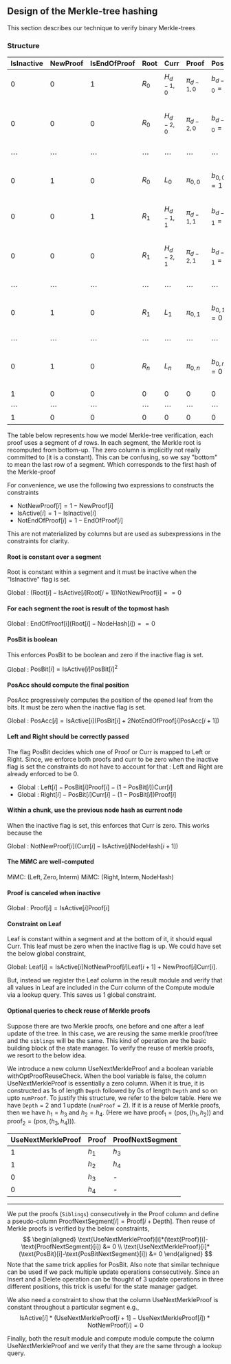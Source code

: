 ## Design of the Merkle-tree hashing

This section describes our technique to verify binary Merkle-trees

### Structure

| IsInactive    | NewProof      | IsEndOfProof      | Root     | Curr        | Proof         | PosBit          | PosAcc                               | *Zero* | Left          | IntermState        | Right         | NodeHash          |
| ---           | ---           | ---               | -------- | ----------- | ------------- | --------------- | ------------------------------------ | ------ | ------------- | -----------        | ------------- | -----------       |
|  $0$          | $0$           | 1                 | $R_0$    | $H_{d-1,0}$ | $\pi_{d-1,0}$ | $b_{d-1,0} = 0$ | $p_{d-1,0} = b_{d-1,0}$              | $0$    | $H_{d-1,0}$   | $I_{d-1,0}$        | $\pi_{d-1,0}$ | $R_0$             |
|  $0$          | $0$           | $0$               | $R_0$    | $H_{d-2,0}$ | $\pi_{d-2,0}$ | $b_{d-2,0} = 1$ | $p_{d-2,0} = b_{d-2,0} + 2p_{d-1,0}$ | $0$    | $\pi_{d-2,0}$ | $I_{d-2,0}$        | $H_{d-2,0}$   | $H_{d-1,0}$       |
|  $\cdots$     | $\cdots$      | $\cdots$          | $\cdots$ | $\cdots$    | $\cdots$      | $\cdots$        | $\cdots$                             | $0$    | $\cdots$      | $\cdots$           | $\cdots$      | $\cdots$          |
|  $0$          | $1$           | $0$               | $R_0$    | $L_0$       | $\pi_{0,0}$   | $b_{0,0} = 1$   | $p_{d-2,0} = b_{0,0} + 2p_{1,0}$     | $0$    | $\pi_{0,0}$   | $I_{0,0}$          | $L_0$         | $H_{1,0}$         |
|  $0$          | $0$           | 1                 | $R_1$    | $H_{d-1,1}$ | $\pi_{d-1,1}$ | $b_{d-1,1} = 1$ | $p_{d-1,1} = b_{d-1,1}$              | $0$    | $\pi_{d-1,1}$ | $I_{d-1,1}$        | $H_{d-1,1}$   | $R_0$             |
|  $0$          | $0$           | $0$               | $R_1$    | $H_{d-2,1}$ | $\pi_{d-2,1}$ | $b_{d-2,1} = 1$ | $p_{d-2,1} = b_{d-2,1} + 2p_{d-1,1}$ | $0$    | $\pi_{d-2,1}$ | $I_{d-2,1}$        | $H_{d-2,1}$   | $H_{d-1,1}$       |
|  $\cdots$     | $\cdots$      | $\cdots$          | $\cdots$ | $\cdots$    | $\cdots$      | $\cdots$        | $\cdots$                             | $0$    | $\cdots$      | $\cdots$           | $\cdots$      | $\cdots$          |
|  $0$          | $1$           | $0$               | $R_1$    | $L_1$       | $\pi_{0,1}$   | $b_{0,1} = 0$   | $p_{d-2,1} = b_{0,1} + 2p_{1,1}$     | $0$    | $L_1$         | $I_{0,1}$          | $\pi_{0,1}$   | $H_{1,1}$         |
|  $\cdots$     | $\cdots$      | $\cdots$          | $\cdots$ | $\cdots$    | $\cdots$      | $\cdots$        | $\cdots$                             | $0$    | $\cdots$      | $\cdots$           | $\cdots$      | $\cdots$          |
|  $0$          | $1$           | $0$               | $R_n$    | $L_n$       | $\pi_{0,n}$   | $b_{0,n} = 0$   | $p_{d-2,n} = b_{0,n} + 2p_{1,n}$     | $0$    | $L_n$         | $I_{0,n}$          | $\pi_{0,n}$   | $H_{n,n}$         |
|  $1$          | $0$           | $0$               | $0$      | $0$         | $0$           | $0$             | $0$                                  | $0$    | $0$           | $I_\text{dead}$    | $0$           | $H_\text{dead}$   |
|  $\cdots$     | $\cdots$      | $\cdots$          | $\cdots$ | $\cdots$    | $\cdots$      | $\cdots$        | $\cdots$                             | $0$    | $\cdots$      | $\cdots$           | $\cdots$      | $\cdots$          |
|  $1$          | $0$           | $0$               | $0$      | $0$         | $0$           | $0$             | $0$                                  | $0$    | $0$           | $I_\text{dead}$    | $0$           | $H_\text{dead}$   |

The table below represents how we model Merkle-tree verification, each proof uses a segment of $d$ rows. In each segment, the Merkle root is recomputed from bottom-up. The zero column is implicitly not really committed to (it is a constant). This can be confusing, so we say "bottom" to mean the last row of a segment. Which corresponds to the first hash of the Merkle-proof

For convenience, we use the following two expressions to constructs the constraints

- $\text{NotNewProof}[i] = 1 - \text{NewProof}[i]$
- $\text{IsActive}[i] = 1 - \text{IsInactive}[i]$
- $\text{NotEndOfProof}[i] = 1 - \text{EndOfProof}[i]$

This are not materialized by columns but are used as subexpressions in the constraints for clarity.

#### Root is constant over a segment

Root is constant within a segment and it must be inactive when the "IsInactive" flag is set.

Global : $(\text{Root}[i] - \text{IsActive}[i]\text{Root}[i+1])\text{NotNewProof[i]} == 0$

#### For each segment the root is result of the topmost hash

Global : $\text{EndOfProof[i]}(\text{Root}[i] - \text{NodeHash}[i]) == 0$

#### PosBit is boolean

This enforces $\text{PosBit}$ to be boolean and zero if the inactive flag is set.

Global : $\text{PosBit}[i] = \text{IsActive}[i]\text{PosBit}[i]^2$

#### PosAcc should compute the final position

PosAcc progressively computes the position of the opened leaf from the bits.
It must be zero when the inactive flag is set.

Global : $\text{PosAcc}[i] = \text{IsActive}[i](\text{PosBit}[i] + 2 \text{NotEndOfProof}[i]\text{PosAcc}[i+1])$

#### Left and Right should be correctly passed

The flag $\text{PosBit}$ decides which one of $\text{Proof}$ or $\text{Curr}$ is mapped to $\text{Left}$ or $\text{Right}$.
Since, we enforce both proofs and curr to be zero when the inactive flag is set the constraints do not have to account for that : $\text{Left}$ and $\text{Right}$ are already enforced to be $0$.

- Global : $\text{Left}[i] - \text{PosBit}[i] \text{Proof}[i] - (1 - \text{PosBit}[i])\text{Curr}[i]$
- Global : $\text{Right}[i] - \text{PosBit}[i] \text{Curr}[i] - (1 - \text{PosBit}[i])\text{Proof}[i]$

#### Within a chunk, use the previous node hash as current node

When the inactive flag is set, this enforces that $\text{Curr}$ is zero. This works because the 

Global : $\text{NotNewProof}[i](\text{Curr}[i] - \text{IsActive}[i]\text{NodeHash}[i+1])$

#### The MiMC are well-computed

MiMC: $(\text{Left}, \text{Zero}, \text{Interm})$
MiMC: $(\text{Right}, \text{Interm}, \text{NodeHash})$

#### Proof is canceled when inactive

Global : $\text{Proof}[i] = \text{IsActive}[i]\text{Proof}[i]$

#### Constraint on Leaf
Leaf is constant within a segment and at the bottom of it, it should equal Curr. This leaf must be zero when the inactive flag is up. We could have set the below global constraint,

Global: $\text{Leaf}[i] = \text{IsActive}[i]\text{NotNewProof}[i]\text{Leaf}[i+1]+\text{NewProof}[i]\text{Curr}[i]$.

But, instead we register the $\text{Leaf}$ column in the result module and 
verify that all values in $\text{Leaf}$ are included in the $\text{Curr}$ column of the Compute module via a lookup query. This saves us 1 global constraint. 
#### Optional queries to check reuse of Merkle proofs
Suppose there are two Merkle proofs, one before and one after a leaf update of the tree. In this case, we are reusing the same merkle proof/tree and the `siblings` will be the same. This kind of operation are the basic building block of the state manager. To verify the reuse of merkle proofs, we resort to the below idea.

We introduce a new column $\text{UseNextMerkleProof}$ and a boolean variable $\text{withOptProofReuseCheck}$. When the bool variable is false, the column $\text{UseNextMerkleProof}$ is essentially a zero column. When it is true, it is constructed as 1s of length `Depth` followed by 0s of length `Depth` and so on upto `numProof`. To justify this structure, we refer to the below table. Here we have `Depth` = 2 and 1 update (`numProof` = 2). If it is a reuse of Merkle proofs, then we have $h_1 = h_3$ and $h_2 = h_4$. (Here we have $\text{proof}_1 = (\text{pos}, (h_1, h_2))$ and $\text{proof}_2=(\text{pos}, (h_3, h_4))$).

| UseNextMerkleProof | Proof   | ProofNextSegment |
|--------------------|---------|------------------|
|          1         | $h_1$   | $h_3$            |
|          1         | $h_2$   | $h_4$            |
|          0         | $h_3$   |  -               |
|          0         | $h_4$   |  -               |
---------------------------------------------------

We put the proofs (`Siblings`) consecutively in the $\text{Proof}$ column and define a pseudo-column $\text{ProofNextSegment}[i] = \text{Proof}[i+\text{Depth}]$. Then reuse of Merkle proofs is verified by the below constraints,
$$
\begin{aligned}
\text{UseNextMerkleProof}[i]*(\text{Proof}[i]-\text{ProofNextSegment}[i]) &= 0 \\
\text{UseNextMerkleProof}[i]*(\text{PosBit}[i]-\text{PosBitNextSegment}[i]) &= 0
\end{aligned}
$$
Note that the same trick applies for $\text{PosBit}$. Also note that similar technique can be used if we pack multiple update operations consecutively. Since an Insert and a Delete operation can be thought of 3 update operations in three different positions, this trick is useful for the state manager gadget.

We also need a constraint to show that the column $\text{UseNextMerkleProof}$ is constant throughout a particular segment e.g.,
$$
\text{IsActive}[i] * (\text{UseNextMerkleProof}[i+1] - \text{UseNextMerkleProof}[i]) * \text{NotNewProof}[i] = 0
$$

Finally, both the result module and compute module compute the column $\text{UseNextMerkleProof}$ and we verify that they are the same through a lookup query.   